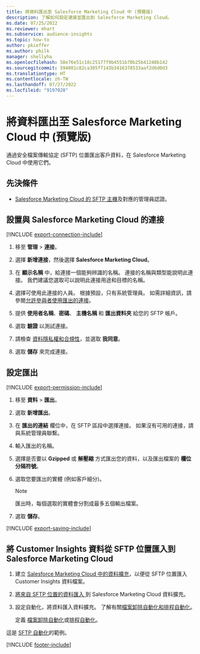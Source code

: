 ```yaml
---
title: 將資料匯出至 Salesforce Marketing Cloud 中 (預覽版)
description: 了解如何設定連接並匯出到 Salesforce Marketing Cloud。
ms.date: 07/25/2022
ms.reviewer: mhart
ms.subservice: audience-insights
ms.topic: how-to
author: pkieffer
ms.author: philk
manager: shellyha
ms.openlocfilehash: 58e76e51c18c25177f9b4551b70b25b41248b142
ms.sourcegitcommit: 594081c82ca385f7143b3416378533aaf2d6d0d3
ms.translationtype: HT
ms.contentlocale: zh-TW
ms.lasthandoff: 07/27/2022
ms.locfileid: "9197028"
---
```

# <a name="export-data-to-salesforce-marketing-cloud-preview"></a>將資料匯出至 Salesforce Marketing Cloud 中 (預覽版)

通過安全檔案傳輸協定 (SFTP) 位置匯出客戶資料，在 Salesforce Marketing Cloud 中使用它們。

## <a name="prerequisites"></a>先決條件

- [Salesforce Marketing Cloud 的 SFTP 主機](https://help.salesforce.com/articleView?id=sf.mc_es_configure_enhanced_ftp.htm&type=5)及對應的管理員認證。

## <a name="set-up-connection-to-salesforce-marketing-cloud"></a>設置與 Salesforce Marketing Cloud 的連接

[!INCLUDE [export-connection-include](includes/export-connection-admn.md)]

1. 移至 **管理** > **連接**。

1. 選擇 **新增連接**，然後選擇 **Salesforce Marketing Cloud**。

1. 在 **顯示名稱** 中，給連接一個能夠辨識的名稱。 連接的名稱與類型能說明此連接。 我們建議您選取可以說明此連接用途和目標的名稱。

1. 選擇可使用此連接的人員。 根據預設，只有系統管理員。 如需詳細資訊，請參閱[允許參與者使用匯出的連接](connections.md#allow-contributors-to-use-a-connection-for-exports)。

1. 提供 **使用者名稱**、**密碼**、 **主機名稱** 和 **匯出資料夾** 給您的 SFTP 帳戶。

1. 選取 **驗證** 以測試連接。

1. 請檢查 [資料隱私權和合規性](connections.md#data-privacy-and-compliance)，並選取 **我同意**。

1. 選取 **儲存** 來完成連接。

## <a name="configure-an-export"></a>設定匯出

[!INCLUDE [export-permission-include](includes/export-permission.md)]

1. 移至 **資料** > **匯出**。

1. 選取 **新增匯出**。

1. 在 **匯出的連結** 欄位中，在 SFTP 區段中選擇連接。 如果沒有可用的連接，請與系統管理員聯繫。

1. 輸入匯出的名稱。

1. 選擇是否要以 **Gzipped** 或 **解壓縮** 方式匯出您的資料，以及匯出檔案的 **欄位分隔符號**。

1. 選取您要匯出的實體 (例如客戶細分)。

   > [!NOTE]
   > 匯出時，每個選取的實體會分割成最多五個輸出檔案。

1. 選取 **儲存**。

[!INCLUDE [export-saving-include](includes/export-saving.md)]

## <a name="import-customer-insights-data-from-sftp-location-to-salesforce-marketing-cloud"></a>將 Customer Insights 資料從 SFTP 位置匯入到 Salesforce Marketing Cloud

1. 建立 [Salesforce Marketing Cloud 中的資料擴充](https://help.salesforce.com/articleView?id=sf.mc_es_create_data_extension.htm&type=5)，以便從 SFTP 位置匯入 Customer Insights 資料檔案。

2. [將來自 SFTP 位置的資料匯入 ](https://help.salesforce.com/articleView?id=sf.mc_es_import_data_extension_classic.htm&type=5) 到 Salesforce Marketing Cloud 資料擴充。

3. 設定自動化，將資料匯入資料擴充。 了解有關[檔案卸除自動化和排程自動化](https://help.salesforce.com/articleView?id=sf.mc_as_triggered_automations.htm&type=5)。

   定義 [檔案卸除自動化](https://help.salesforce.com/articleView?id=sf.mc_as_define_a_triggered_automation.htm&type=5)或[排程自動化](https://help.salesforce.com/articleView?id=sf.mc_as_define_a_scheduled_automation.htm&type=5)。

這是 [SFTP 自動化](https://help.salesforce.com/articleView?id=sf.mc_as_ftp_and_triggered_automation_scenario.htm&type=5)的範例。

[!INCLUDE [footer-include](includes/footer-banner.md)]
